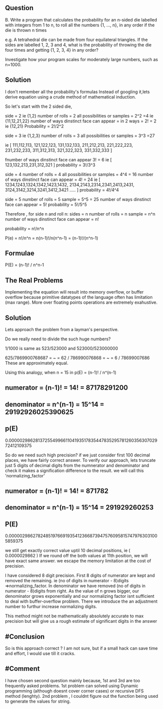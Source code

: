 Question
-----------------------------------
B. Write a program that calculates the probability for an n-sided die labelled with integers from 1 to n, to roll all the numbers {1, ..., n}, in any order if the die is thrown n times

e.g. A tetrahedral die can be made from four equilateral triangles. If the sides are labelled 1, 2, 3 and 4, what is the probability of throwing the die four times and getting {1, 2, 3, 4} in any order?

Investigate how your program scales for moderately large numbers, such as n=1000.


Solution
-----------------------------------

I  don't remember all the probability's formulas Instead of googling it,lets derive equation using a crude method of mathematical induction.

So let's start with the 2 sided die,

side = 2 ie {1,2}
number of rolls = 2 
all possibilities or samples = 2^2 =4 ie {11,12,21,22}
number of ways dinstinct face can appear = in 2 ways = 2! = 2 ie {12,21}
Probability = 2!/2^2

side = 3 ie {1,2,3}
number of rolls = 3 
all possibilities or samples = 3^3 =27 

ie [ 111,112,113, 121,122,123, 131,132,133, 211,212,213, 221,222,223, 231,232,233, 311,312,313, 321,322,323, 331,332,333 ] 

fnumber of ways dinstinct face can appear 3! = 6 ie [ 123,132,213,231,312,321 ] 
probability = 3!/3^3


side = 4 number of rolls = 4 
all possibilities or samples = 4^4 = 16 
number of ways dinstinct face can appear = 4! = 24 
ie [ 1234,1243,1324,1342,1423,1432, 2134,2143,2314,2341,2413,2431, 3124,3142,3214,3241,3412,3421 ..... ] probability = 4!/4^4

side = 5 
number of rolls = 5 
sample = 5^5 = 25 
number of ways dinstinct face can appear = 5! 
probability = 5!/5^5


Therefore , 
for side n and roll n:
sides = n 
number of rolls = n 
sample = n^n 
number of ways dinstinct face can appear = n! 

probability = n!/n^n

P(e) = n!/n^n = n(n-1)!/n(n^n-1) = (n-1)!/(n^n-1)

Formulae
----------

P(E) = (n-1)! / n^n-1


The Real Problems
-----------------------------------

Implementing the equation will result into memory overflow, or buffer overflow because primitive datatypes of the language often has limitation (max range). More over floating points operations are extremely exahustive.

Solution
-----------------------------------

Lets approach the problem from a layman's perspective.

Do we really need to divide the such huge numbers?

1/1000 is same as 523/523000  and 523000/523000000

625/7869900768687 = ~ = 62 / 786990076868 = ~ =  6 / 78699007686 
These are approximately equal.

Using this analogy, when n = 15 in p(E) = (n-1)! / n^(n-1)

numerator = (n-1)! = 14! = 87178291200 
---------------------------------------

denominator = n^(n-1) = 15^14 = 29192926025390625
--------------------------------------------------

p(E) 
-----
0.0000029862813725549966110419351783544783529578126035630702972412109375


So do we need such high precision? if we just consider first 100 decimal places, we have fairly correct answer.
To verify our approach, lets truncate just 5 digits of decimal digits from the numnerator and denominator and check it makes a signification difference to the result. we will call this 'normalizing_factor'

numerator = (n-1)! = 14! = 871782 
-----------------------------------

denominator = n^(n-1) = 15^14 = 291929260253 
---------------------------------------------

P(E)
-----
0.000002986278248519766919354123668739475760958157479763031005859375 


we still get exactly correct value uptil 10 decimal positions, ie ( 0.0000029862 ) 
If we round off the both values at 11th position, we will have exact same answer.
we escape the memory limitation at the cost of precision.

I have considered 8 digit precision.
First 8 digits of numerator are kept and removed the remaining. ie (no of digits in numerator - 8)digits =>normalizing_factor. In denominator we have removed (no of digits in numerator - 8)digits from right.
As the value of n grows bigger, our denominator grows exponentially and our normalizing factor isnt sufficient to deal with buffer-overflow problem. There we introduce the an adjustment number to furthur increase normalizing digits.


This method might not be mathematically absolutely accurate to max precision but will give us a rough estimate of
significant digits in the answer


#Conclusion
-----------

So is this approach correct ? I am not sure, but if a small hack can save time and effort,
I would use till it cracks.


#Comment
---------

I have chosen second question mainly because, 1st and 3rd are too frequently asked problems. 
1st problem can solved using Dynamic programming (although doesnt cover corner cases) or recursive DFS method (lenghty).
2nd problem , I couldnt figure out the function being used to generate the values for string.









